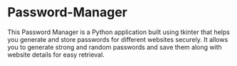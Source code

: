 # Password-Manager
This Password Manager is a Python application built using tkinter that helps you generate and store passwords for different websites securely. 
It allows you to generate strong and random passwords and save them along with website details for easy retrieval.
